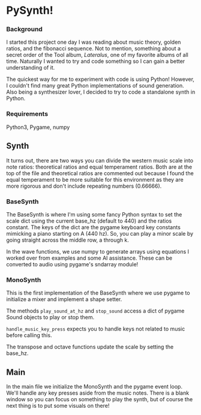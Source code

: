# PySynth!

### Background
I started this project one day I was reading about music theory, golden ratios, and the fibonacci sequence.  Not to mention, something about a secret order of the Tool album, _Lateralus_, one of my favorite albums of all time.  Naturally I wanted to try and code something so I can gain a better understanding of it.  

The quickest way for me to experiment with code is using Python!  However, I couldn't find many great Python implementations of sound generation.  Also being a synthesizer lover, I decided to try to code a standalone synth in Python.  

### Requirements
Python3, Pygame, numpy

## Synth
It turns out, there are two ways you can divide the western music scale into note ratios: theoretical ratios and equal temperament ratios.  Both are at the top of the file and theoretical ratios are commented out because I found the equal temperament to be more suitable for this environment as they are more rigorous and don't include repeating numbers (0.66666).  

### BaseSynth
The BaseSynth is where I'm using some fancy Python syntax to set the scale dict using the current base_hz (default to 440) and the ratios constant.  The keys of the dict are the pygame keyboard key constants mimicking a piano starting on A (440 hz).  So, you can play a minor scale by going straight across the middle row, a through k.  

In the wave functions, we use numpy to generate arrays using equations I worked over from examples and some AI assistance.  These can be converted to audio using pygame's sndarray module!  

### MonoSynth
This is the first implementation of the BaseSynth where we use pygame to initialize a mixer and implement a shape setter.  

The methods `play_sound_at_hz` and `stop_sound` access a dict of pygame Sound objects to play or stop them.  

`handle_music_key_press` expects you to handle keys not related to music before calling this.  

The transpose and octave functions update the scale by setting the base_hz.  

## Main
In the main file we initialize the MonoSynth and the pygame event loop.  We'll handle any key presses aside from the music notes.  There is a blank window so you can focus on something to play the synth, but of course the next thing is to put some visuals on there!  